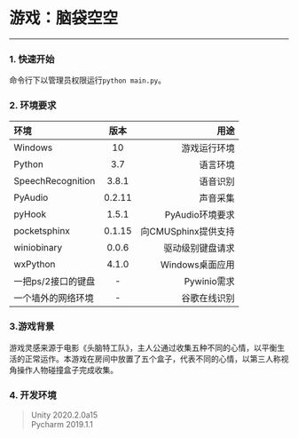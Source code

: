 # 游戏：脑袋空空

---
### 1. 快速开始  
命令行下以管理员权限运行`python main.py`。

### 2. 环境要求

|环境|版本|用途|
|:---|:---:|---:|
|Windows|10|游戏运行环境|
|Python|3.7|语言环境|
|SpeechRecognition|3.8.1|语音识别| 
|PyAudio|0.2.11|声音采集|
|pyHook|1.5.1|PyAudio环境要求| 
|pocketsphinx|0.1.15|向CMUSphinx提供支持|
|winiobinary|0.0.6|驱动级别键盘请求|
|wxPython|4.1.0|Windows桌面应用|
|一把ps/2接口的键盘|-|Pywinio需求|
|一个墙外的网络环境|-|谷歌在线识别|  

### 3.游戏背景
游戏灵感来源于电影《头脑特工队》，主人公通过收集五种不同的心情，以平衡生活的正常运作。本游戏在房间中放置了五个盒子，代表不同的心情，以第三人称视角操作人物碰撞盒子完成收集。

### 4. 开发环境
> Unity 2020.2.0a15  
> Pycharm 2019.1.1  



